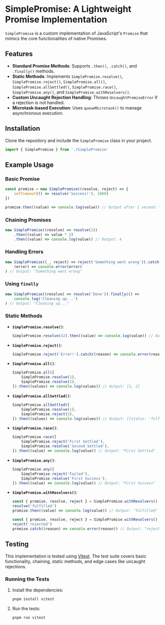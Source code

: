 # SimplePromise: A Lightweight Promise Implementation

`SimplePromise` is a custom implementation of JavaScript's `Promise` that mimics the core functionalities of native Promises.

## Features

-   **Standard Promise Methods**: Supports `.then()`, `.catch()`, and `.finally()` methods.
-   **Static Methods**: Implements `SimplePromise.resolve()`, `SimplePromise.reject()`, `SimplePromise.all()`, `SimplePromise.allSettled()`, `SimplePromise.race()`, `SimplePromise.any()`, and `SimplePromise.withResolvers()`.
-   **Custom Uncaught Rejection Handling**: Throws `UncaughtPromiseError` if a rejection is not handled.
-   **Microtask-based Execution**: Uses `queueMicrotask()` to manage asynchronous execution.

## Installation

Clone the repository and include the `SimplePromise` class in your project.

```javascript
import { SimplePromise } from './SimplePromise'
```

## Example Usage

### Basic Promise

```javascript
const promise = new SimplePromise((resolve, reject) => {
    setTimeout(() => resolve('Success!'), 1000)
})

promise.then((value) => console.log(value)) // Output after 1 second: "Success!"
```

### Chaining Promises

```javascript
new SimplePromise((resolve) => resolve(2))
    .then((value) => value * 2)
    .then((value) => console.log(value)) // Output: 4
```

### Handling Errors

```javascript
new SimplePromise((_, reject) => reject('Something went wrong')).catch(
    (error) => console.error(error)
) // Output: "Something went wrong"
```

### Using `finally`

```javascript
new SimplePromise((resolve) => resolve('Done')).finally(() =>
    console.log('Cleaning up...')
) // Output: "Cleaning up..."
```

### Static Methods

-   **`SimplePromise.resolve()`**:

    ```javascript
    SimplePromise.resolve(42).then((value) => console.log(value)) // Output: 42
    ```

-   **`SimplePromise.reject()`**:

    ```javascript
    SimplePromise.reject('Error!').catch((reason) => console.error(reason)) // Output: "Error!"
    ```

-   **`SimplePromise.all()`**:

    ```javascript
    SimplePromise.all([
        SimplePromise.resolve(1),
        SimplePromise.resolve(2),
    ]).then((values) => console.log(values)) // Output: [1, 2]
    ```

-   **`SimplePromise.allSettled()`**:

    ```javascript
    SimplePromise.allSettled([
        SimplePromise.resolve(1),
        SimplePromise.reject(2),
    ]).then((values) => console.log(values)) // Output: [{status: 'fulfilled', value: 1}, {status: 'rejected', reason: 2}]
    ```

-   **`SimplePromise.race()`**:

    ```javascript
    SimplePromise.race([
        SimplePromise.reject('First Settled'),
        SimplePromise.resolve('Second Settled'),
    ]).then((value) => console.log(value)) // Output: "First Settled"
    ```

-   **`SimplePromise.any()`**:

    ```javascript
    SimplePromise.any([
        SimplePromise.reject('Failed'),
        SimplePromise.resolve('First Success'),
    ]).then((value) => console.log(value)) // Output: "First Success"
    ```

-   **`SimplePromise.withResolvers()`**:

    ```javascript
    const { promise, resolve, reject } = SimplePromise.withResolvers()
    resolve('fulfilled')
    promise.then((value) => console.log(value)) // Output: "fulfilled"
    ```

    ```javascript
    const { promise, resolve, reject } = SimplePromise.withResolvers()
    reject('rejected')
    promise.catch((reason) => console.error(reason)) // Output: "rejected"
    ```

## Testing

This implementation is tested using [Vitest](https://vitest.dev/). The test suite covers basic functionality, chaining, static methods, and edge cases like uncaught rejections.

### Running the Tests

1. Install the dependencies:

    ```bash
    pnpm install vitest
    ```

2. Run the tests:

    ```bash
    pnpm run vitest
    ```
